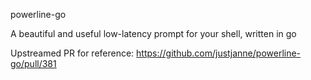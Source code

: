 powerline-go

A beautiful and useful low-latency prompt for your shell, written in go

Upstreamed PR for reference:
https://github.com/justjanne/powerline-go/pull/381
